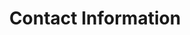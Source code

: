 ---
title: Contact Information
never_cache_twig: true
module: 
  bg_classes: bg-brand-dark 
  prose_classes: prose-invert
---